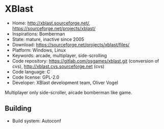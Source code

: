 # XBlast

- Home: http://xblast.sourceforge.net/, https://sourceforge.net/projects/xblast/
- Inspirations: Bomberman
- State: mature, inactive since 2005
- Download: https://sourceforge.net/projects/xblast/files/
- Platform: Windows, Linux
- Keywords: arcade, multiplayer, side-scrolling
- Code repository: https://gitlab.com/osgames/xblast.git (conversion of cvs), http://xblast.cvs.sourceforge.net (cvs)
- Code language: C
- Code license: GPL-2.0
- Developer: XBlast development team, Oliver Vogel

Multiplayer only side-scroller, arcade bomberman like game.

## Building

- Build system: Autoconf

